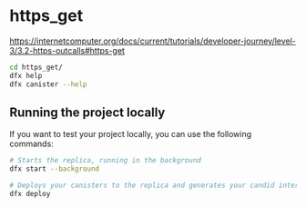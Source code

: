 # https_get

https://internetcomputer.org/docs/current/tutorials/developer-journey/level-3/3.2-https-outcalls#https-get

```bash
cd https_get/
dfx help
dfx canister --help
```

## Running the project locally

If you want to test your project locally, you can use the following commands:

```bash
# Starts the replica, running in the background
dfx start --background

# Deploys your canisters to the replica and generates your candid interface
dfx deploy
```